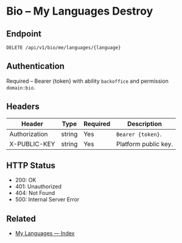 # Bio – My Languages Destroy

## Endpoint

```
DELETE /api/v1/bio/me/languages/{language}
```

## Authentication

Required – Bearer {token} with ability `backoffice` and permission `domain:bio`.

## Headers

| Header           | Type   | Required | Description |
| ---------------- | ------ | -------- | ----------- |
| Authorization    | string | Yes      | `Bearer {token}`. |
| X-PUBLIC-KEY     | string | Yes      | Platform public key. |

## HTTP Status

- 200: OK
- 401: Unauthorized
- 404: Not Found
- 500: Internal Server Error

## Related

- [My Languages — Index](MyLanguagesIndex.md)
